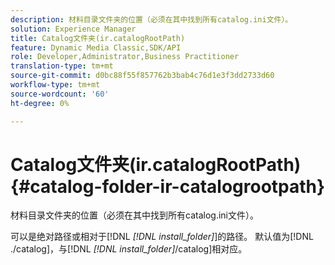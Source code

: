 ```yaml
---
description: 材料目录文件夹的位置（必须在其中找到所有catalog.ini文件）。
solution: Experience Manager
title: Catalog文件夹(ir.catalogRootPath)
feature: Dynamic Media Classic,SDK/API
role: Developer,Administrator,Business Practitioner
translation-type: tm+mt
source-git-commit: d0bc88f55f857762b3bab4c76d1e3f3dd2733d60
workflow-type: tm+mt
source-wordcount: '60'
ht-degree: 0%

---
```



# Catalog文件夹(ir.catalogRootPath){#catalog-folder-ir-catalogrootpath}

材料目录文件夹的位置（必须在其中找到所有catalog.ini文件）。

可以是绝对路径或相对于[!DNL *[!DNL install_folder]*]的路径。 默认值为[!DNL ./catalog]，与[!DNL *[!DNL install_folder]*/catalog]相对应。

